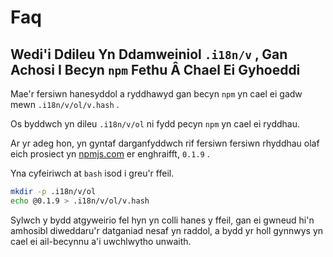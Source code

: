 # Faq

## Wedi'i Ddileu Yn Ddamweiniol `.i18n/v` , Gan Achosi I Becyn `npm` Fethu Â Chael Ei Gyhoeddi

Mae'r fersiwn hanesyddol a ryddhawyd gan becyn `npm` yn cael ei gadw mewn `.i18n/v/ol/v.hash` .

Os byddwch yn dileu `.i18n/v/ol` ni fydd pecyn `npm` yn cael ei ryddhau.

Ar yr adeg hon, yn gyntaf darganfyddwch rif fersiwn fersiwn rhyddhau olaf eich prosiect yn [npmjs.com](//npmjs.com) er enghraifft, `0.1.9` .

Yna cyfeiriwch at `bash` isod i greu'r ffeil.

```bash
mkdir -p .i18n/v/ol
echo @0.1.9 > .i18n/v/ol/v.hash
```

Sylwch y bydd atgyweirio fel hyn yn colli hanes y ffeil, gan ei gwneud hi'n amhosibl diweddaru'r datganiad nesaf yn raddol, a bydd yr holl gynnwys yn cael ei ail-becynnu a'i uwchlwytho unwaith.